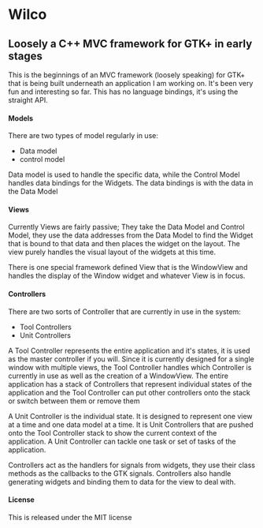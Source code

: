 # Wilco
## Loosely a C++ MVC framework for GTK+ in early stages

This is the beginnings of an MVC framework (loosely speaking) for GTK+ that is being built underneath an application I am working on. It's been very fun and interesting so far. This has no language bindings, it's using the straight API.

#### Models

There are two types of model regularly in use:
* Data model
* control model

Data model is used to handle the specific data, while the Control Model handles data bindings for the Widgets. The data bindings is with the data in the Data Model

#### Views

Currently Views are fairly passive; They take the Data Model and Control Model, they use the data addresses from the Data Model to find the Widget that is bound to that data and then places the widget on the layout. The view purely handles the visual layout of the widgets at this time.

There is one special framework defined View that is the WindowView and handles the display of the Window widget and whatever View is in focus.

#### Controllers

There are two sorts of Controller that are currently in use in the system:
* Tool Controllers
* Unit Controllers

A Tool Controller represents the entire application and it's states, it is used as the master controller if you will. Since it is currently designed for a single window with multiple views, the Tool Controller handles which Controller is currently in use as well as the creation of a WindowView. The entire application has a stack of Controllers that represent individual states of the application and the Tool Controller can put other controllers onto the stack or switch between them or remove them

A Unit Controller is the individual state. It is designed to represent one view at a time and one data model at a time. It is Unit Controllers that are pushed onto the Tool Controller stack to show the current context of the application. A Unit Controller can tackle one task or set of tasks of the application.

Controllers act as the handlers for signals from widgets, they use their class methods as the callbacks to the GTK signals. Controllers also handle generating widgets and binding them to data for the view to deal with.


#### License

This is released under the MIT license